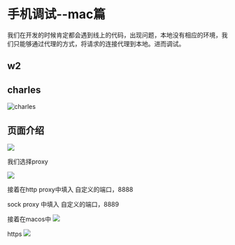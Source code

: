 # 手机调试--mac篇
  我们在开发的时候肯定都会遇到线上的代码，出现问题，本地没有相应的环境，我们只能够通过代理的方式，将请求的连接代理到本地。进而调试。 


## w2


## charles
![charles](https://tva1.sinaimg.cn/large/006tNbRwgy1g9u2a3c046j307a078aa6.jpg)
## 页面介绍

![](https://tva1.sinaimg.cn/large/006tNbRwgy1g9u2e3shdrj31ml0u0q5b.jpg)

我们选择proxy

![](https://tva1.sinaimg.cn/large/006tNbRwgy1g9u2f63b9sj31dh0u0wk6.jpg)

接着在http proxy中填入
自定义的端口，8888

sock proxy 中填入
自定义的端口，8889

接着在macos中
![](https://tva1.sinaimg.cn/large/006tNbRwgy1g9u2hro2nyj30wm0scq3a.jpg)


https 
![](https://tva1.sinaimg.cn/large/006tNbRwgy1g9u2ia7wenj31ey0mq4ae.jpg)